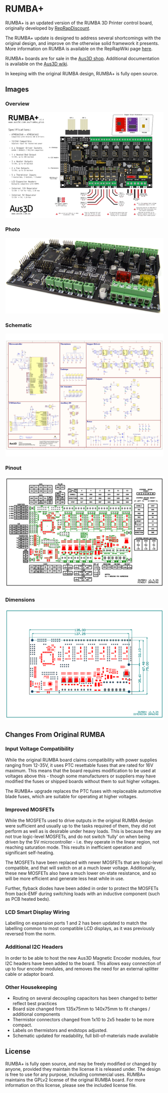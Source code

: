 # RUMBA+

RUMBA+ is an updated version of the RUMBA 3D Printer control board, originally developed by [RepRapDiscount](http://www.reprapdiscount.com/). 

The RUMBA+ update is designed to address several shortcomings with the original design, and improve on the otherwise solid framework it presents. More information on RUMBA is available on the RepRapWiki page [here](http://reprap.org/wiki/RUMBA).

RUMBA+ boards are for sale in the [Aus3D shop](http://aus3d.com.au/rumba-plus). Additional documentation is available on the [Aus3D wiki](http://wiki.aus3d.com.au/RUMBA_Plus).

In keeping with the original RUMBA design, RUMBA+ is fully open source.

## Images
### Overview
![RUMBA+ Overview](https://raw.githubusercontent.com/Aus3D/RUMBA-Plus/master/Resources/Images/OverviewGraphic.png "RUMBA+ Overview")
### Photo
![RUMBA+ Photo](https://raw.githubusercontent.com/Aus3D/RUMBA-Plus/master/Resources/Images/BoardPhoto.jpg "RUMBA+ Photo")
### Schematic
![RUMBA+ Schematic](https://raw.githubusercontent.com/Aus3D/RUMBA-Plus/master/Resources/Images/Schematic.png "RUMBA+ Schematic")
### Pinout
![RUMBA+ Pinout](https://raw.githubusercontent.com/Aus3D/RUMBA-Plus/master/Resources/Images/PinoutDrawing.png "RUMBA+ Pinout")
### Dimensions
![RUMBA+ Dimensions](https://raw.githubusercontent.com/Aus3D/RUMBA-Plus/master/Resources/Images/DimensionDrawing.png "RUMBA+ Dimensions")

## Changes From Original RUMBA
### Input Voltage Compatibility
While the original RUMBA board claims compatibility with power supplies ranging from 12-35V, it uses PTC resettable fuses that are rated for 16V maximum. This means that the board requires modification to be used at voltages above this - though some manufacturers or suppliers may have modified the fuses or shipped boards without them to suit higher voltages.

The RUMBA+ upgrade replaces the PTC fuses with replaceable automotive blade fuses, which are suitable for operating at higher voltages.

### Improved MOSFETs
While the MOSFETs used to drive outputs in the original RUMBA design were sufficient and usually up to the tasks required of them, they did not perform as well as is desirable under heavy loads.
This is because they are not true logic-level MOSFETs, and do not switch 'fully' on when being driven by the 5V microcontroller - i.e. they operate in the linear region, not reaching saturation mode. This results in inefficient operation and significant self-heating.

The MOSFETs have been replaced with newer MOSFETs that are logic-level compatible, and that will switch on at a much lower voltage. Additionally, these new MOSFETs also have a much lower on-state resistance, and so will be more efficient and generate less heat while in use.

Further, flyback diodes have been added in order to protect the MOSFETs from back-EMF during switching loads with an inductive component (such as PCB heated beds).

### LCD Smart Display Wiring
Labelling on expansion ports 1 and 2 has been updated to match the labelling common to most compatible LCD displays, as it was previously reversed from the norm.

### Additional I2C Headers
In order to be able to host the new Aus3D Magnetic Encoder modules, four I2C headers have been added to the board. This allows easy connection of up to four encoder modules, and removes the need for an external splitter cable or adaptor board.

### Other Housekeeping
* Routing on several decoupling capacitors has been changed to better reflect best practices 
* Board size changed from 135x75mm to 140x75mm to fit changes / additional components
* Thermistor connectors changed from 1x10 to 2x5 header to be more compact.
* Labels on thermistors and endstops adjusted.
* Schematic updated for readability, full bill-of-materials made available

## License
RUMBA+ is fully open source, and may be freely modified or changed by anyone, provided they maintain the license it is released under. The design is free to use for any purpose, including commercial uses. RUMBA+ maintains the GPLv2 license of the original RUMBA board. For more information on this license, please see the included license file.